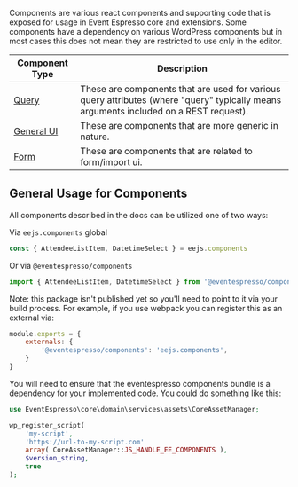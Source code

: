 Components are various react components and supporting code that is exposed for usage in Event Espresso core and extensions.  Some components have a dependency
on various WordPress components but in most cases this does not mean they are restricted to use only in the editor.

| Component Type | Description |
| --------- | ---------------- |
| [Query](./query/README.md)  | These are components that are used for various query attributes (where "query" typically means arguments included on a REST request).
| [General UI](./ui/README.md) |  These are components that are more generic in nature.
| [Form](./form/README.md) | These are components that are related to form/import ui.

## General Usage for Components
All components described in the docs can be utilized one of two ways:

Via `eejs.components` global

```jsx
const { AttendeeListItem, DatetimeSelect } = eejs.components
```
Or via `@eventespresso/components`
```jsx
import { AttendeeListItem, DatetimeSelect } from '@eventespresso/components'
```
Note: this package isn't published yet so you'll need to point to it via your build process. For example, if you use webpack you can register this as an external via:

```js
module.exports = {
    externals: {
        '@eventespresso/components': 'eejs.components',
    }
}
```

You will need to ensure that the eventespresso components bundle is a dependency for your implemented code.  You could do something like this:

```php
use EventEspresso\core\domain\services\assets\CoreAssetManager;

wp_register_script(
    'my-script',
    'https://url-to-my-script.com'
    array( CoreAssetManager::JS_HANDLE_EE_COMPONENTS ),
    $version_string,
    true
);
```